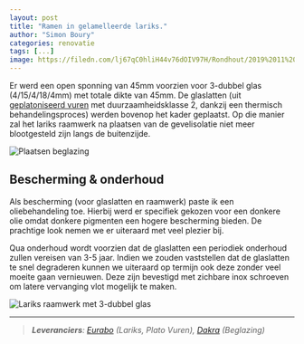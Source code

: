 ```yaml
---
layout: post
title: "Ramen in gelamelleerde lariks."
author: "Simon Boury"
categories: renovatie
tags: [...]
image: https://filedn.com/lj67qC0hliH44v76dOIV97H/Rondhout/2019%2011%20Black%20Larch/Black-larch-1.jpg
---
```


Er werd een open sponning van 45mm voorzien voor 3-dubbel glas (4/15/4/18/4mm) met totale dikte van 45mm. De glaslatten (uit [geplatoniseerd vuren](https://www.eurabo.be/nl/producten/platowood-vuren-fsc) met duurzaamheidsklasse 2, dankzij een thermisch behandelingsproces) werden bovenop het kader geplaatst. Op die manier zal het lariks raamwerk na plaatsen van de gevelisolatie niet meer blootgesteld zijn langs de buitenzijde.

![Plaatsen beglazing](https://filedn.com/lj67qC0hliH44v76dOIV97H/Rondhout/2019%2011%20Black%20Larch/Black-larch-2.jpg)

## Bescherming & onderhoud
Als bescherming (voor glaslatten en raamwerk) paste ik een oliebehandeling toe. Hierbij werd er specifiek gekozen voor een donkere olie omdat donkere pigmenten een hogere bescherming bieden. De prachtige look nemen we er uiteraard met veel plezier bij.

Qua onderhoud wordt voorzien dat de glaslatten een periodiek onderhoud zullen vereisen van 3-5 jaar. Indien we zouden vaststellen dat de glaslatten te snel degraderen kunnen we uiteraard op termijn ook deze zonder veel moeite gaan vernieuwen. Deze zijn bevestigd met zichbare inox schroeven om latere vervanging vlot mogelijk te maken.

![Lariks raamwerk met 3-dubbel glas](https://filedn.com/lj67qC0hliH44v76dOIV97H/Rondhout/2019%2011%20Black%20Larch/Black-larch-3.jpg)

***

> ***Leveranciers**: [Eurabo](https://www.eurabo.be/nl) (Lariks, Plato Vuren), [Dakra](https://www.dakra.be/) (Beglazing)*
